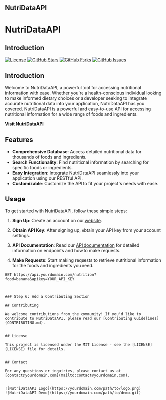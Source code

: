 ## NutriDataAPI


# NutriDataAPI

## Introduction

[![License](https://img.shields.io/badge/License-MIT-blue.svg)](https://opensource.org/licenses/MIT)
[![GitHub Stars](https://img.shields.io/github/stars/NandiLov/NutriDataAPI.svg)](https://github.com/yourusername/NutriDataAPI/stargazers)
[![GitHub Forks](https://img.shields.io/github/forks/NandiLov/NutriDataAPI.svg)](https://github.com/yourusername/NutriDataAPI/network/members)
[![GitHub Issues](https://img.shields.io/github/issues/NandiLov/NutriDataAPI.svg)](https://github.com/yourusername/NutriDataAPI/issues)

## Introduction
Welcome to NutriDataAPI, a powerful tool for accessing nutritional information with ease. Whether you're a health-conscious individual looking to make informed dietary choices or a developer seeking to integrate accurate nutritional data into your application, NutriDataAPI has you covered.
NutriDataAPI is a powerful and easy-to-use API for accessing nutritional information for a wide range of foods and ingredients.


**[Visit NutriDataAPI](https://nandilov.github.io/NutriData)**

## Features

- **Comprehensive Database**: Access detailed nutritional data for thousands of foods and ingredients.
- **Search Functionality**: Find nutritional information by searching for specific foods or ingredients.
- **Easy Integration**: Integrate NutriDataAPI seamlessly into your application using our RESTful API.
- **Customizable**: Customize the API to fit your project's needs with ease.


## Usage

To get started with NutriDataAPI, follow these simple steps:

1. **Sign Up**: Create an account on our [website]([https://yourdomain.com/signup](https://nandilov.github.io/NutriData)).

2. **Obtain API Key**: After signing up, obtain your API key from your account settings.

3. **API Documentation**: Read our [API documentation](https://nutridata.pythonanywhere.com/food/) for detailed information on endpoints and how to make requests.

4. **Make Requests**: Start making requests to retrieve nutritional information for the foods and ingredients you need.

```http
GET https://api.yourdomain.com/nutrition?food=banana&apikey=YOUR_API_KEY



### Step 6: Add a Contributing Section

## Contributing

We welcome contributions from the community! If you'd like to contribute to NutriDataAPI, please read our [Contributing Guidelines](CONTRIBUTING.md).


## License

This project is licensed under the MIT License - see the [LICENSE](LICENSE) file for details.


## Contact

For any questions or inquiries, please contact us at [contact@yourdomain.com](mailto:contact@yourdomain.com).


![NutriDataAPI Logo](https://yourdomain.com/path/to/logo.png)
![NutriDataAPI Demo](https://yourdomain.com/path/to/demo.gif)



